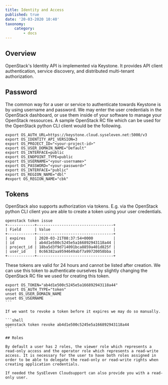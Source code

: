 ```yaml
---
title: Identity and Access
published: true
date: '20-03-2020 10:40'
taxonomy:
    category:
        - docs
---
```


## Overview

OpenStack's Identity API is implemented via Keystone. It provides API client authentication, service discovery, and distributed multi-tenant authorization.

## Password

The common way for a user or service to authenticate towards Keystone is by using username and password. We may enter the user credentials in the OpenStack dashboard, or use them inside of your software to manage your OpenStack ressources. A sample OpenStack RC file which can be used for the OpenStack python CLI client would be the following.

```shell
export OS_AUTH_URL=https://keystone.cloud.syseleven.net:5000/v3
export OS_IDENTITY_API_VERSION=3
export OS_PROJECT_ID="<your-project-id>"
export OS_USER_DOMAIN_NAME="Default"
export OS_INTERFACE=public
export OS_ENDPOINT_TYPE=public
export OS_USERNAME="<your-username>"
export OS_PASSWORD="<your-password>"
export OS_INTERFACE="public"
export OS_REGION_NAME="dbl"
#export OS_REGION_NAME="cbk"
```

## Tokens

OpenStack also supports authorization via tokens. E.g. via the OpenStack python CLI client you are able to create a token using your user credentials.

```shell
openstack token issue
+------------+----------------------------------+
| Field      | Value                            |
+------------+----------------------------------+
| expires    | 2020-03-21T08:37:54+0000         |
| id         | ab4d1e500c5245e5a166892943118a44 |
| project_id | 18ba5d3f9d714091bca8859a401d825f |
| user_id    | 0c66382aa9594649abf7a99720058bba |
+------------+----------------------------------+
```

These tokens are valid for 24 hours and cannot be listed after creation. We can use this token to authenticate ourselves by slightly changing the OpenStack RC file we used for creating this token.

````shell
export OS_TOKEN="ab4d1e500c5245e5a166892943118a44"
export OS_AUTH_TYPE="token"
unset OS_USER_DOMAIN_NAME
unset OS_USERNAME
```

If we want to revoke a token before it expires we may do so manually.

```shell
openstack token revoke ab4d1e500c5245e5a166892943118a44
```

## Roles

By default a user has 2 roles, the viewer role which represents a read-only access and the operator role which represents a read-write access. It is necessary for the user to have both roles assigned in order to be able to delegate the read-only or read-write rights when creating application credentials.

If needed the SysEleven Cloudsupport can also provide you with a read-only user.